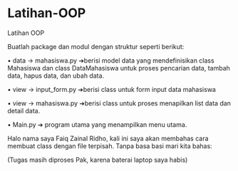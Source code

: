 # Latihan-OOP

Latihan OOP

Buatlah package dan modul dengan struktur seperti berikut:

• data -> mahasiswa.py ➔berisi model data yang mendefinisikan class Mahasiswa dan class DataMahasiswa untuk proses pencarian data, tambah data, hapus data, dan ubah data.

• view -> input_form.py ➔berisi class untuk form input data mahasiswa

• view -> mahasiswa.py ➔berisi class untuk proses menapilkan list data dan detail data.

• Main.py ➔ program utama yang menampilkan menu utama.

Halo nama saya Faiq Zainal Ridho, kali ini saya akan membahas cara membuat class dengan file terpisah. Tanpa basa basi mari kita bahas:

(Tugas masih diproses Pak, karena baterai laptop saya habis)

